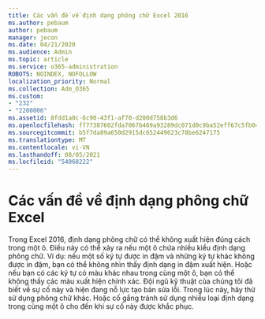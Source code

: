```yaml
---
title: Các vấn đề về định dạng phông chữ Excel 2016
ms.author: pebaum
author: pebaum
manager: jecon
ms.date: 04/21/2020
ms.audience: Admin
ms.topic: article
ms.service: o365-administration
ROBOTS: NOINDEX, NOFOLLOW
localization_priority: Normal
ms.collection: Adm_O365
ms.custom:
- "232"
- "2200006"
ms.assetid: 8fdd1a0c-6c90-43f1-af70-d200d758b3d6
ms.openlocfilehash: ff77387602fda7067b469a93289dc071d0c9ba52eff67c5fb04f4426e4034eaf
ms.sourcegitcommit: b5f7da89a650d2915dc652449623c78be6247175
ms.translationtype: MT
ms.contentlocale: vi-VN
ms.lasthandoff: 08/05/2021
ms.locfileid: "54068222"
---
```

# <a name="font-formatting-problems-in-excel"></a>Các vấn đề về định dạng phông chữ Excel

Trong Excel 2016, định dạng phông chữ có thể không xuất hiện đúng cách trong một ô. Điều này có thể xảy ra nếu một ô chứa nhiều kiểu định dạng phông chữ. Ví dụ: nếu một số ký tự được in đậm và những ký tự khác không được in đậm, bạn có thể không nhìn thấy định dạng in đậm xuất hiện. Hoặc nếu bạn có các ký tự có màu khác nhau trong cùng một ô, bạn có thể không thấy các màu xuất hiện chính xác. Đội ngũ kỹ thuật của chúng tôi đã biết về sự cố này và hiện đang nỗ lực tạo bản sửa lỗi. Trong lúc này, hãy thử sử dụng phông chữ khác. Hoặc cố gắng tránh sử dụng nhiều loại định dạng trong cùng một ô cho đến khi sự cố này được khắc phục.
  